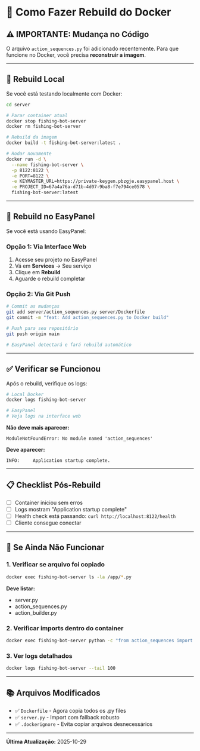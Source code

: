 # 🐋 Como Fazer Rebuild do Docker

## ⚠️ IMPORTANTE: Mudança no Código

O arquivo `action_sequences.py` foi adicionado recentemente. Para que funcione no Docker, você precisa **reconstruir a imagem**.

---

## 🔄 Rebuild Local

Se você está testando localmente com Docker:

```bash
cd server

# Parar container atual
docker stop fishing-bot-server
docker rm fishing-bot-server

# Rebuild da imagem
docker build -t fishing-bot-server:latest .

# Rodar novamente
docker run -d \
  --name fishing-bot-server \
  -p 8122:8122 \
  -e PORT=8122 \
  -e KEYMASTER_URL=https://private-keygen.pbzgje.easypanel.host \
  -e PROJECT_ID=67a4a76a-d71b-4d07-9ba8-f7e794ce0578 \
  fishing-bot-server:latest
```

---

## 🚀 Rebuild no EasyPanel

Se você está usando EasyPanel:

### Opção 1: Via Interface Web
1. Acesse seu projeto no EasyPanel
2. Vá em **Services** → Seu serviço
3. Clique em **Rebuild**
4. Aguarde o rebuild completar

### Opção 2: Via Git Push
```bash
# Commit as mudanças
git add server/action_sequences.py server/Dockerfile
git commit -m "feat: Add action_sequences.py to Docker build"

# Push para seu repositório
git push origin main

# EasyPanel detectará e fará rebuild automático
```

---

## ✅ Verificar se Funcionou

Após o rebuild, verifique os logs:

```bash
# Local Docker
docker logs fishing-bot-server

# EasyPanel
# Veja logs na interface web
```

**Não deve mais aparecer:**
```
ModuleNotFoundError: No module named 'action_sequences'
```

**Deve aparecer:**
```
INFO:     Application startup complete.
```

---

## 📋 Checklist Pós-Rebuild

- [ ] Container iniciou sem erros
- [ ] Logs mostram "Application startup complete"
- [ ] Health check está passando: `curl http://localhost:8122/health`
- [ ] Cliente consegue conectar

---

## 🐛 Se Ainda Não Funcionar

### 1. Verificar se arquivo foi copiado
```bash
docker exec fishing-bot-server ls -la /app/*.py
```

**Deve listar:**
- server.py
- action_sequences.py
- action_builder.py

### 2. Verificar imports dentro do container
```bash
docker exec fishing-bot-server python -c "from action_sequences import ActionSequenceBuilder; print('OK')"
```

### 3. Ver logs detalhados
```bash
docker logs fishing-bot-server --tail 100
```

---

## 📚 Arquivos Modificados

- ✅ `Dockerfile` - Agora copia todos os .py files
- ✅ `server.py` - Import com fallback robusto
- ✅ `.dockerignore` - Evita copiar arquivos desnecessários

---

**Última Atualização:** 2025-10-29
